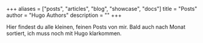 +++
aliases = ["posts", "articles", "blog", "showcase", "docs"]
title = "Posts"
author = "Hugo Authors"
description = ""
+++

Hier findest du alle kleinen, feinen Posts von mir. Bald auch nach Monat sortiert, ich muss noch mit Hugo klarkommen.
